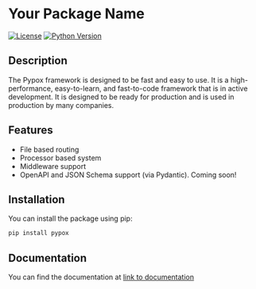 # Your Package Name

[![License](https://img.shields.io/badge/license-MIT-blue.svg)](https://opensource.org/licenses/MIT)
[![Python Version](https://img.shields.io/badge/python-3.12-blue)](https://www.python.org/downloads/release/python-390/)

## Description

The Pypox framework is designed to be fast and easy to use. It is a high-performance, easy-to-learn, and fast-to-code framework that is in active development. It is designed to be ready for production and is used in production by many companies.

## Features

- File based routing
- Processor based system
- Middleware support
- OpenAPI and JSON Schema support (via Pydantic). Coming soon!

## Installation

You can install the package using pip:

```bash
pip install pypox
```

## Documentation

You can find the documentation at [link to documentation](https://po-key.github.io/pypox/)
